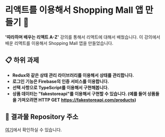 # 리액트를 이용해서 Shopping Mall 앱 만들기 🛒

**'따라하며 배우는 리액트 A-Z'** 강의를 통해서 리액트에 대해서 배웠습니다. 이 강의에서 배운 리액트를 이용해서 Shopping Mall 앱을 만들었습니다.

## 📋 하위 과제

- **Redux와 같은 상태 관리 라이브러리를 이용해서 상태를 관리합니다.**
- **로그인 기능은 Firebase의 인증 서비스를 이용합니다.**
- **선택 사항으로 TypeScript를 이용해서 구현해봅니다.**
- **상품 데이터는 "fakestoreapi"를 이용해서 구현할 수 있습니다. (예를 들어 상품들을 가져오려면 HTTP GET https://fakestoreapi.com/products)**

## 📂 결과물 Repository 주소
[여기](https://solmoonkang.github.io/react-shopping-mall/)에서 확인하실 수 있습니다.
